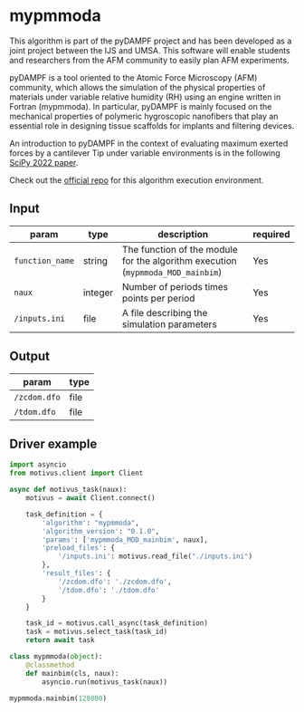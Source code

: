 # mypmmoda
This algorithm is part of the pyDAMPF project and has been developed as a joint project between the IJS and UMSA. This software will enable students and researchers from the AFM community to easily plan AFM experiments.

pyDAMPF is a tool oriented to the Atomic Force Microscopy (AFM) community, which allows the simulation of the physical properties of materials under variable relative humidity (RH) using an engine written in Fortran (mypmmoda). In particular, pyDAMPF is mainly focused on the mechanical properties of polymeric hygroscopic nanofibers that play an essential role in designing tissue scaffolds for implants and filtering devices.

An introduction to pyDAMPF in the context of evaluating maximum exerted forces by a cantilever Tip under variable environments is in the following [SciPy 2022 paper](https://conference.scipy.org/proceedings/scipy2022/pyDAMPF_HVGuzman.html).

Check out the [official repo](https://github.com/govarguz/pyDAMPF) for this algorithm execution environment.

## Input
|param|type|description|required|
|-----|----|-----------|--------|
|`function_name`|string|The function of the module for the algorithm execution (`mypmmoda_MOD_mainbim`)|Yes|
|`naux`|integer|Number of periods times points per period|Yes|
|`/inputs.ini`|file|A file describing the simulation parameters|Yes|

## Output
|param|type|
|-----|----|
|`/zcdom.dfo`|file|
|`/tdom.dfo`|file|


## Driver example

```python
import asyncio
from motivus.client import Client

async def motivus_task(naux):
    motivus = await Client.connect()

    task_definition = {
        'algorithm': "mypmmoda",
        'algorithm_version': "0.1.0",
        'params': ['mypmmoda_MOD_mainbim', naux],
        'preload_files': {
            '/inputs.ini': motivus.read_file("./inputs.ini")
        },
        'result_files': {
            '/zcdom.dfo': './zcdom.dfo',
            '/tdom.dfo': './tdom.dfo'
        }
    }

    task_id = motivus.call_async(task_definition)
    task = motivus.select_task(task_id)
    return await task

class mypmmoda(object):
    @classmethod
    def mainbim(cls, naux):
        asyncio.run(motivus_task(naux))

mypmmoda.mainbim(128000)
```
